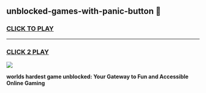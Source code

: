 
## unblocked-games-with-panic-button 👋
<h3>
<a href="https://premium.freeplayer.one?title=unblocked-games-with-panic-button&ref=14F">CLICK TO PLAY</a></h3>
<hr>

<h3>
<a href="https://premium.freeplayer.one?title=unblocked-games-with-panic-button&ref=14F">CLICK 2 PLAY</a>
  
</h3>

<a href="https://premium.freeplayer.one?title=unblocked-games-with-panic-button&ref=12F/"><img src="https://clearcache.store/games.png"></a>


**worlds hardest game unblocked: Your Gateway to Fun and Accessible Online Gaming**

